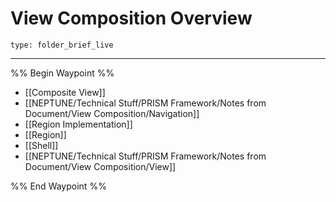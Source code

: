 # View Composition Overview
 
```ccard
type: folder_brief_live
```
 
---

%% Begin Waypoint %%
- [[Composite View]]
- [[NEPTUNE/Technical Stuff/PRISM Framework/Notes from Document/View Composition/Navigation]]
- [[Region Implementation]]
- [[Region]]
- [[Shell]]
- [[NEPTUNE/Technical Stuff/PRISM Framework/Notes from Document/View Composition/View]]

%% End Waypoint %%